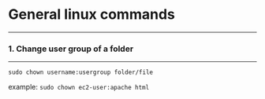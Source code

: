 # General linux commands
---

### 1. Change user group of a folder
---
`sudo chown username:usergroup folder/file`

example: `sudo chown ec2-user:apache html`
